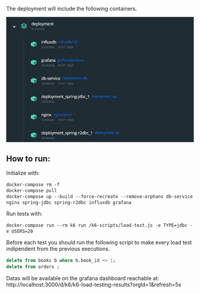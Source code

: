 
The deployment will include the following containers.

![Containers](./docker-summary-windows.jpg)

## How to run:

Initialize with:

```shell
docker-compose rm -f
docker-compose pull
docker-compose up --build --force-recreate --remove-orphans db-service nginx spring-jdbc spring-r2dbc influxdb grafana 
```

Run tests with:

```shell
docker-compose run --rm k6 run /k6-scripts/load-test.js -e TYPE=jdbc -e USERS=20
```

Before each test you should run the following script to make every load test indipendent from the previous executions.

```sql
delete from books b where b.book_id <> 1;
delete from orders ;
```

Datas will be available on the grafana dashboard reachable
at: http://localhost:3000/d/k6/k6-load-testing-results?orgId=1&refresh=5s

